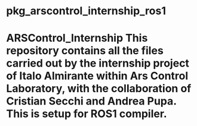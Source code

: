 # pkg_arscontrol_internship_ros1
# ARSControl_Internship This repository contains all the files carried out by the internship project of Italo Almirante within Ars Control Laboratory, with the collaboration of Cristian Secchi and Andrea Pupa. This is setup for ROS1 compiler.
